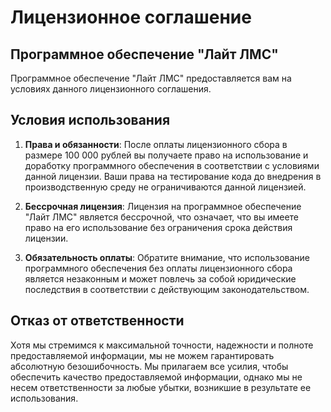 # Лицензионное соглашение

## Программное обеспечение "Лайт ЛМС"

Программное обеспечение "Лайт ЛМС" предоставляется вам на условиях данного лицензионного соглашения.

## Условия использования

1. **Права и обязанности**: После оплаты лицензионного сбора в размере 100 000 рублей вы получаете право на использование и доработку программного обеспечения в соответствии с условиями данной лицензии. Ваши права на тестирование кода до внедрения в производственную среду не ограничиваются данной лицензией.

2. **Бессрочная лицензия**: Лицензия на программное обеспечение "Лайт ЛМС" является бессрочной, что означает, что вы имеете право на его использование без ограничения срока действия лицензии.

3. **Обязательность оплаты**: Обратите внимание, что использование программного обеспечения без оплаты лицензионного сбора является незаконным и может повлечь за собой юридические последствия в соответствии с действующим законодательством.

## Отказ от ответственности

Хотя мы стремимся к максимальной точности, надежности и полноте предоставляемой информации, мы не можем гарантировать абсолютную безошибочность. Мы прилагаем все усилия, чтобы обеспечить качество предоставляемой информации, однако мы не несем ответственности за любые убытки, возникшие в результате ее использования.